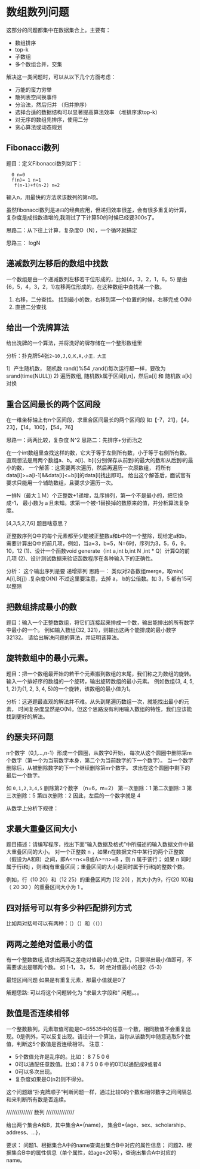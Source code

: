 # 数组数列问题

这部分的问题都集中在数据集合上。主要有：

* 数组排序
* top-k
* 子数组
* 多个数组合并，交集


解决这一类问题时，可以从以下几个方面考虑：

* 万能的蛮力穷举
* 散列表空间换事件
* 分治法，然后归并 （归并排序）
* 选择合适的数据结构可以显著提高算法效率 （堆排序求top-k）
* 对无序的数组先排序，使用二分
* 贪心算法或动态规划





## Fibonacci数列

题目：定义Fibonacci数列如下：   
```
  0 n=0
  f(n)= 1 n=1
   f(n-1)+f(n-2) n=2
```

输入n，用最快的方法求该数列的第n项。

虽然fibonacci数列是`递归`的经典应用，但递归效率很差，会有很多重复的计算，复杂度是成指数递增的,我测试了下计算50的时候已经要300s了。

思路二：从下往上计算，复杂度O（N），一个循环就搞定

思路三： logN





## 递减数列左移后的数组中找数

一个数组是由一个递减数列左移若干位形成的，比如{4，3，2，1，6，5}
是由{6，5，4，3，2，1}左移两位形成的，在这种数组中查找某一个数。 


1. 右移，二分查找。 找到最小的数，右移到第一个位置的时候，右移完成    O(N)
2. 直接二分查找 




## 给出一个洗牌算法

给出洗牌的一个算法，并将洗好的牌存储在一个整形数组里 

分析：扑克牌54张`2~10,J,Q,K,A,小王，大王`

1）产生随机数， 随机数 rand()%54 ,rand()每次运行都一样，要改为srand(time(NULL))
2) 遍历数组, 随机数k属于区间[i,n]，然后a[i] 和 随机数 a[k] 对换



## 重合区间最长的两个区间段

在一维坐标轴上有n个区间段，求重合区间最长的两个区间段 
如【-7，21】，【4，23】，【14，100】，【54，76】

思路一：两两比较，复杂度 N^2
思路二：先排序+分而治之 





在一个int数组里查找这样的数，它大于等于左侧所有数，小于等于右侧所有数。
直观想法是用两个数组a、b。a[i]、b[i]分别保存从前到i的最大的数和从后到i的最小的数，
一个解答：这需要两次遍历，然后再遍历一次原数组，
将所有data[i]>=a[i-1]&&data[i]<=b[i]的data[i]找出即可。
给出这个解答后，面试官有要求只能用一个辅助数组，且要求少遍历一次。
 



一排N（最大１Ｍ）个正整数+1递增，乱序排列，第一个不是最小的，把它换成-1，
最小数为ａ且未知。求第一个被-1替换掉的数原来的值，并分析算法复杂度。

[4,3,5,2,7,6]
题目啥意思？



正整数序列Q中的每个元素都至少能被正整数a和b中的一个整除，现给定a和b，需要计算出Q中的前几项，例如，当a=3，b=5，N=6时，序列为3，5，6，9，10，12
(1)、设计一个函数void generate（int a,int b,int N ,int * Q）计算Q的前几项
(2)、设计测试数据来验证函数程序在各种输入下的正确性。

分析：
这个输出序列是要 递增排列
思路一： 类似对2各数组merge，取min( A[i],B[j]) .复杂度O(N)
不过这里要注意，去掉 a， b的公倍数。如 3，5 都有15可以整除




   

## 把数组排成最小的数

题目：输入一个正整数数组，将它们连接起来排成一个数，输出能排出的所有数字中最小的一个。
例如输入数组{32, 321}，则输出这两个能排成的最小数字32132。
请给出解决问题的算法，并证明该算法。




## 旋转数组中的最小元素。

题目：把一个数组最开始的若干个元素搬到数组的末尾，我们称之为数组的旋转。
输入一个排好序的数组的一个旋转，输出旋转数组的最小元素。
例如数组{3, 4, 5, 1, 2}为{1, 2, 3, 4, 5}的一个旋转，该数组的最小值为1。

分析：这道题最直观的解法并不难。从头到尾遍历数组一次，就能找出最小的元素，
时间复杂度显然是O(N)。但这个思路没有利用输入数组的特性，我们应该能找到更好的解法。

 



## 约瑟夫环问题

n个数字（0,1,…,n-1）形成一个圆圈，从数字0开始，
每次从这个圆圈中删除第m个数字（第一个为当前数字本身，第二个为当前数字的下一个数字）。
当一个数字删除后，从被删除数字的下一个继续删除第m个数字。
求出在这个圆圈中剩下的最后一个数字。

如 `0,1,2,3,4,5` 删除第2个数字 （n=6，m=2）
第一次删除：1
第二次删除: 3
第三次删除：5 
第四次删除：2 
因此，左后的一个数字就是 4 

从数学上分析下规律：






## 求最大重叠区间大小

题目描述：请编写程序，找出下面“输入数据及格式”中所描述的输入数据文件中最大重叠区间的大小。 
对一个正整数 n ，如果n在数据文件中某行的两个正整数（假设为A和B）之间，即A<=n<=B或A>=n>=B ，则 n 属于该行；
如果 n 同时属于行i和j ，则i和j有重叠区间；重叠区间的大小是同时属于行i和j的整数个数。

例如，行（10 20）和（12 25）的重叠区间为 [12 20] ，其大小为9，行(20 10)和（ 20 30 ）的重叠区间大小为 1 。




## 四对括号可以有多少种匹配排列方式

比如两对括号可以有两种：（）（）和（（））




## 两两之差绝对值最小的值

有一个整数数组,请求出两两之差绝对值最小的值,记住，只要得出最小值即可，不需要求出是哪两个数。
如 [-1， 3， 5， 9] 绝对值最小的是2（5-3）

最短区间问题
如果是有重复元素，那最小值就是0了

解题思路: 可以将这个问题转化为 ”求最大字段和“ 问题。。。



## 数值是否连续相邻

一个整数数列，元素取值可能是0~65535中的任意一个数，相同数值不会重复出现。0是例外，可以反复出现。请设计一个算法，当你从该数列中随意选取5个数值，判断这5个数值是否连续相邻。
注意：
- 5个数值允许是乱序的。比如： 8 7 5 0 6
- 0可以通配任意数值。比如：8 7 5 0 6 中的0可以通配成9或者4
- 0可以多次出现。
- 复杂度如果是O(n2)则不得分。

这个问题跟”扑克牌顺子“判断问题一样，通过比较0的个数和相邻数字之间间隔总和来判断所有数是否连续。





////////////// 数列 ///////////////


给出两个集合A和B，其中集合A={name}，
集合B={age、sex、scholarship、address、...}，

要求：
问题1、根据集合A中的name查询出集合B中对应的属性信息；
问题2、根据集合B中的属性信息（单个属性，如age<20等），查询出集合A中对应的name。










